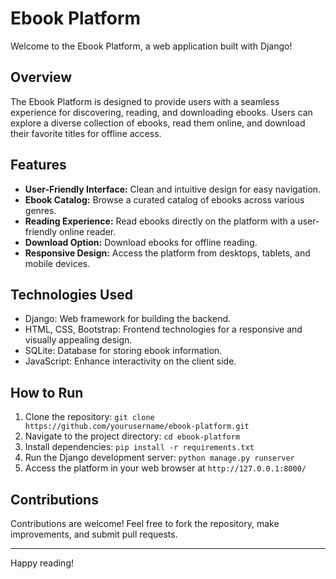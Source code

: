 # Ebook Platform

Welcome to the Ebook Platform, a web application built with Django!

## Overview

The Ebook Platform is designed to provide users with a seamless experience for discovering, reading, and downloading ebooks. Users can explore a diverse collection of ebooks, read them online, and download their favorite titles for offline access.

## Features

- **User-Friendly Interface:** Clean and intuitive design for easy navigation.
- **Ebook Catalog:** Browse a curated catalog of ebooks across various genres.
- **Reading Experience:** Read ebooks directly on the platform with a user-friendly online reader.
- **Download Option:** Download ebooks for offline reading.
- **Responsive Design:** Access the platform from desktops, tablets, and mobile devices.

## Technologies Used

- Django: Web framework for building the backend.
- HTML, CSS, Bootstrap: Frontend technologies for a responsive and visually appealing design.
- SQLite: Database for storing ebook information.
- JavaScript: Enhance interactivity on the client side.

## How to Run

1. Clone the repository: `git clone https://github.com/yourusername/ebook-platform.git`
2. Navigate to the project directory: `cd ebook-platform`
3. Install dependencies: `pip install -r requirements.txt`
4. Run the Django development server: `python manage.py runserver`
5. Access the platform in your web browser at `http://127.0.0.1:8000/`

## Contributions

Contributions are welcome! Feel free to fork the repository, make improvements, and submit pull requests.

---

Happy reading!

